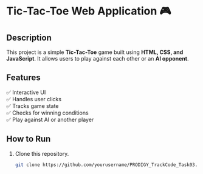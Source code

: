# Tic-Tac-Toe Web Application 🎮

## Description  
This project is a simple **Tic-Tac-Toe** game built using **HTML, CSS, and JavaScript**. It allows users to play against each other or an **AI opponent**.

## Features  
✅ Interactive UI  
✅ Handles user clicks  
✅ Tracks game state  
✅ Checks for winning conditions  
✅ Play against AI or another player  

## How to Run  
1. Clone this repository.  
   ```bash
   git clone https://github.com/yourusername/PRODIGY_TrackCode_Task03.git
